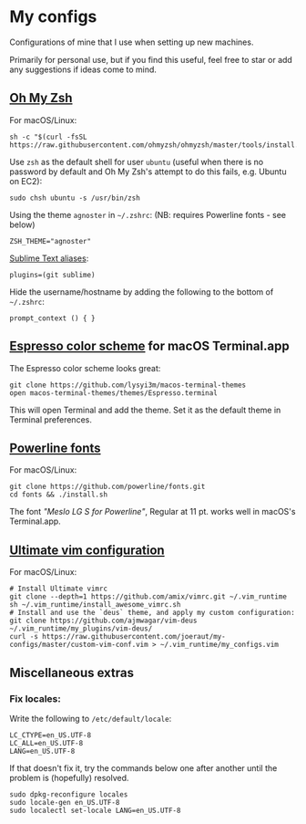# My configs

Configurations of mine that I use when setting up new machines.

Primarily for personal use, but if you find this useful, feel free to star or add any suggestions if ideas come to mind.


## [Oh My Zsh](https://github.com/ohmyzsh/ohmyzsh)

For macOS/Linux:

```
sh -c "$(curl -fsSL https://raw.githubusercontent.com/ohmyzsh/ohmyzsh/master/tools/install.sh)"
```

Use `zsh` as the default shell for user `ubuntu` (useful when there is no password by default and Oh My Zsh's attempt to do this fails, e.g. Ubuntu on EC2):

```
sudo chsh ubuntu -s /usr/bin/zsh
```

Using the theme `agnoster` in `~/.zshrc`: (NB: requires Powerline fonts - see below)

```
ZSH_THEME="agnoster"
```

[Sublime Text aliases](https://github.com/ohmyzsh/ohmyzsh/tree/master/plugins/sublime):

```
plugins=(git sublime)
```

Hide the username/hostname by adding the following to the bottom of `~/.zshrc`:

```
prompt_context () { }
```

## [Espresso color scheme](https://github.com/lysyi3m/macos-terminal-themes) for macOS Terminal.app

The Espresso color scheme looks great:

```
git clone https://github.com/lysyi3m/macos-terminal-themes
open macos-terminal-themes/themes/Espresso.terminal
```

This will open Terminal and add the theme. Set it as the default theme in Terminal preferences.

## [Powerline fonts](https://github.com/powerline/fonts)

For macOS/Linux:

```
git clone https://github.com/powerline/fonts.git
cd fonts && ./install.sh
```

The font *"Meslo LG S for Powerline"*, Regular at 11 pt. works well in macOS's Terminal.app.

## [Ultimate vim configuration](https://github.com/amix/vimrc)

For macOS/Linux:

```
# Install Ultimate vimrc
git clone --depth=1 https://github.com/amix/vimrc.git ~/.vim_runtime
sh ~/.vim_runtime/install_awesome_vimrc.sh
# Install and use the `deus` theme, and apply my custom configuration:
git clone https://github.com/ajmwagar/vim-deus ~/.vim_runtime/my_plugins/vim-deus/
curl -s https://raw.githubusercontent.com/joeraut/my-configs/master/custom-vim-conf.vim > ~/.vim_runtime/my_configs.vim
```

## Miscellaneous extras

### Fix locales:

Write the following to `/etc/default/locale`:

```
LC_CTYPE=en_US.UTF-8
LC_ALL=en_US.UTF-8
LANG=en_US.UTF-8
```

If that doesn't fix it, try the commands below one after another until the problem is (hopefully) resolved.

```
sudo dpkg-reconfigure locales
sudo locale-gen en_US.UTF-8
sudo localectl set-locale LANG=en_US.UTF-8
```
